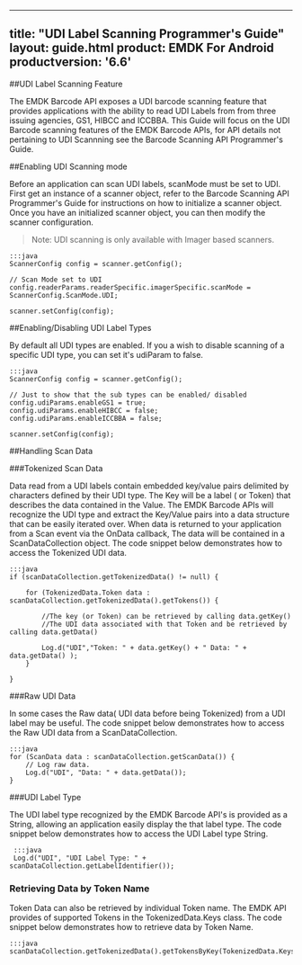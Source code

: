 
---
title: "UDI Label Scanning Programmer's Guide"
layout: guide.html
product: EMDK For Android
productversion: '6.6'
---


##UDI Label Scanning Feature

The EMDK Barcode API exposes a UDI barcode scanning feature that provides applications with the ability to read UDI Labels from from three issuing agencies, GS1, HIBCC and ICCBBA. This Guide will focus on the UDI Barcode scanning features of the EMDK Barcode APIs, for API details not pertaining to UDI Scannning see the Barcode Scanning API Programmer's Guide.

##Enabling UDI Scanning mode

Before an application can scan UDI labels, scanMode must be set to UDI. First get an instance of a scanner object, refer to the Barcode Scanning API Programmer's Guide for instructions on how to initialize a scanner object. Once you have an initialized scanner object, you can then modify the scanner configuration.

>Note: UDI scanning is only available with Imager based scanners.

    :::java
    ScannerConfig config = scanner.getConfig();

    // Scan Mode set to UDI
    config.readerParams.readerSpecific.imagerSpecific.scanMode = ScannerConfig.ScanMode.UDI;

    scanner.setConfig(config);

##Enabling/Disabling UDI Label Types

By default all UDI types are enabled. If you a wish to disable scanning of a specific UDI type, you can set it's udiParam to false.

    :::java
    ScannerConfig config = scanner.getConfig();

    // Just to show that the sub types can be enabled/ disabled
    config.udiParams.enableGS1 = true;
    config.udiParams.enableHIBCC = false;
    config.udiParams.enableICCBBA = false;

    scanner.setConfig(config);

##Handling Scan Data

###Tokenized Scan Data

Data read from a UDI labels contain embedded key/value pairs delimited by characters defined by their UDI type. The Key will be a label ( or Token) that describes the data contained in the Value. The EMDK Barcode APIs will recognize the UDI type and extract the Key/Value pairs into a data structure that can be easily iterated over. When data is returned to your application from a Scan event via the OnData callback, The data will be contained in a ScanDataCollection object. The code snippet below demonstrates how to access the Tokenized UDI data.


    :::java
    if (scanDataCollection.getTokenizedData() != null) {

        for (TokenizedData.Token data : scanDataCollection.getTokenizedData().getTokens()) {

            //The key (or Token) can be retrieved by calling data.getKey()
            //The UDI data associated with that Token and be retrieved by calling data.getData()

            Log.d("UDI","Token: " + data.getKey() + " Data: " + data.getData() );
        }

    }

###Raw UDI Data

In some cases the Raw data( UDI data before being Tokenized) from a UDI label may be useful. The code snippet below demonstrates how to access the Raw UDI data from a ScanDataCollection.


    :::java
    for (ScanData data : scanDataCollection.getScanData()) {
        // Log raw data.
        Log.d("UDI", "Data: " + data.getData());
    }

###UDI Label Type

The UDI label type recognized by the EMDK Barcode API's is provided as a String, allowing an application easily display the that label type. The code snippet below demonstrates how to access the UDI Label type String.


     :::java
     Log.d("UDI", "UDI Label Type: " + scanDataCollection.getLabelIdentifier());

### Retrieving Data by Token Name
Token Data can also be retrieved by individual Token name. The EMDK API provides of supported Tokens in the TokenizedData.Keys class. The code snippet below demonstrates how to retrieve data by Token Name.

    :::java
    scanDataCollection.getTokenizedData().getTokensByKey(TokenizedData.Keys.DEVICE_IDENTIFIER);